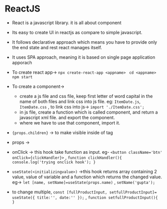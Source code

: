 # ReactJS

- React is a javascript library. it is all about component
- Its easy to create UI in reactjs as compare to simple javascript.
- It follows declarative approach which means you have to provide only the end state and rest react manages itself.
- It uses SPA approach, meaning it is based on single page application apporach

- To create react app->
    `npx create-react-app <appname>`
   ` cd <appname>`
   ` npm start`

- To create a component->
    - create a js file and css file, keep first letter of word capital in the name of both files and link css into js file. eg:
        `ItemDate.js`, `ItemDate.css` , to link css into js-> `import './ItemDate.css';`
    - in js file, create a function which is called component, and return a javascript xml file. and export the component. 
    - where we have to use that component, import it.

- `{props.children}` -> to make visible inside of tag
- props ->

- onClick -> this hook take function as input. eg- `<button className='btn' onClick={clickHandler}>` , `function clickHandler(){ console.log('trying onclick hook'); }`

- `useState(<initializingvalue>)` ->this hook returns array containing 2 value, value of variable and a function which returns the changed value. eg-> `let [name, setName]=useState(props.name)` , `setName('gupta');`

- to change multiple, `const [fullProductInput, setfullProductInput]= useState({ title:'', date:'' });` , `function setfullProductInput(){  }`